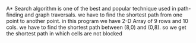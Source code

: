 A* Search algorithm is one of the best and popular technique used in path-finding and graph traversals.
we have to find the shortest path from one point to another point.
in this program we have 2-D Array of 9 rows and 10 cols.
we have to find the shortest path between (8,0) and (0,8).
so we get the shortest path in which cells are not blocked

